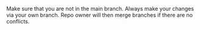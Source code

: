 Make sure that you are not in the main branch. 
Always make your changes via your own branch.
Repo owner will then merge branches if there are no conflicts.
